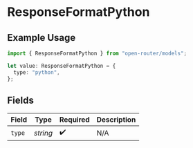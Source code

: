 # ResponseFormatPython

## Example Usage

```typescript
import { ResponseFormatPython } from "open-router/models";

let value: ResponseFormatPython = {
  type: "python",
};
```

## Fields

| Field              | Type               | Required           | Description        |
| ------------------ | ------------------ | ------------------ | ------------------ |
| `type`             | *string*           | :heavy_check_mark: | N/A                |